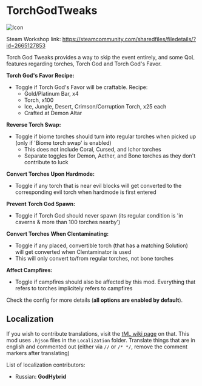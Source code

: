 # TorchGodTweaks

![Icon](https://raw.githubusercontent.com/direwolf420/TorchGodTweaks/master/icon.png)

Steam Workshop link: https://steamcommunity.com/sharedfiles/filedetails/?id=2665127853

Torch God Tweaks provides a way to skip the event entirely, and some QoL features regarding torches, Torch God and Torch God's Favor.

**Torch God's Favor Recipe:**
* Toggle if Torch God's Favor will be craftable. Recipe:
    * Gold/Platinum Bar, x4
    * Torch, x100
    * Ice, Jungle, Desert, Crimson/Corruption Torch, x25 each
    * Crafted at Demon Altar

**Reverse Torch Swap:**
* Toggle if biome torches should turn into regular torches when picked up (only if 'Biome torch swap' is enabled)
    * This does not include Coral, Cursed, and Ichor torches
    * Separate toggles for Demon, Aether, and Bone torches as they don't contribute to luck

**Convert Torches Upon Hardmode:**
* Toggle if any torch that is near evil blocks will get converted to the corresponding evil torch when hardmode is first entered

**Prevent Torch God Spawn:**
* Toggle if Torch God should never spawn (its regular condition is 'in caverns & more than 100 torches nearby')

**Convert Torches When Clentaminating:**
* Toggle if any placed, convertible torch (that has a matching Solution) will get converted when Clentaminator is used
* This will only convert to/from regular torches, not bone torches

**Affect Campfires:**
* Toggle if campfires should also be affected by this mod. Everything that refers to torches implicitely refers to campfires

Check the config for more details (__all options are enabled by default__).

## Localization
If you wish to contribute translations, visit the [tML wiki page](https://github.com/tModLoader/tModLoader/wiki/Contributing-Localization) on that.
This mod uses `.hjson` files in the `Localization` folder.
Translate things that are in english and commented out (either via `//` or `/* */`, remove the comment markers after translating)

List of localization contributors:
* Russian: **GodHybrid**